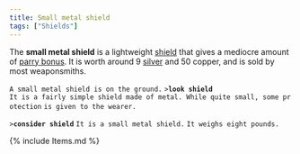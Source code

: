 ```yaml
---
title: Small metal shield
tags: ["Shields"]
---
```

The **small metal shield** is a lightweight [shield](shield "wikilink")
that gives a mediocre amount of [parry bonus](parry_bonus "wikilink").
It is worth around 9 [silver](silver "wikilink") and 50 copper, and is
sold by most weaponsmiths.

`A small metal shield is on the ground.`
`>`**`look shield`**
`It is a fairly simple shield made of metal. While quite small, some protection`
`is given to the wearer.`

`>`**`consider shield`**
`It is a small metal shield.`
`It weighs eight pounds.`

{% include Items.md %}
